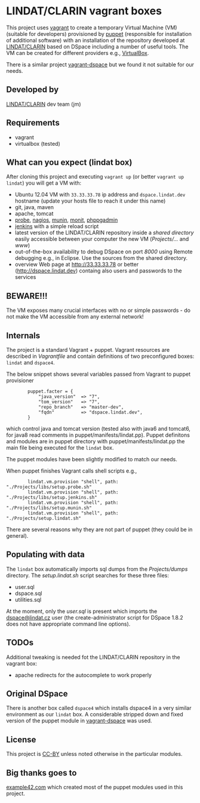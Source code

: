 LINDAT/CLARIN vagrant boxes
===========================

This project uses [vagrant](http://vagrantup.com) to create a temporary Virtual Machine (VM) (suitable for developers) provisioned by [puppet](http://puppetlabs.com/) (responsible for installation of additional software) with an installation of the repository developed at [LINDAT/CLARIN](http://lindat.cz) based on DSpace including a number of useful tools.
The VM can be created for different providers e.g., [VirtualBox](https://www.virtualbox.org/).

There is a similar project [vagrant-dspace](https://github.com/DSpace/vagrant-dspace) but we found it not suitable for our needs.  

Developed by
-------------

[LINDAT/CLARIN](http://lindat.cz) dev team (jm)


Requirements
------------

* vagrant
* virtualbox (tested) 


What can you expect (lindat box)
--------------------------------

After cloning this project and executing `vagrant up` (or better `vagrant up lindat`) you will get a VM with:

* Ubuntu 12.04 VM with `33.33.33.78` ip address and `dspace.lindat.dev` hostname (update your hosts file to reach it under this name)
* git, java, maven
* apache, tomcat
* [probe](https://code.google.com/p/psi-probe/), [nagios](http://www.nagios.org/), [munin](http://munin-monitoring.org/), [monit](http://mmonit.com/monit/), [phppgadmin](http://phppgadmin.sourceforge.net/doku.php)
* [jenkins](http://jenkins-ci.org/) with a simple reload script
* latest version of the LINDAT/CLARIN repository inside a _shared directory_ easily accessible between your computer the new VM (_Projects/..._ and _www_) 
* out-of-the-box availability to debug DSpace on port _8000_ using Remote debugging e.g., in Eclipse. Use the sources from the shared directory.
* overview Web page at http://33.33.33.78 or better (http://dspace.lindat.dev) containg also users and passwords to the services


BEWARE!!!
---------

The VM exposes many crucial interfaces with no or simple passwords - do not make the VM accessible from any external network!

Internals
---------

The project is a standard Vagrant + puppet. Vagrant resources are described in _Vagrantfile_ and contain definitions of two preconfigured boxes: `lindat` and `dspace4`. 

The below snippet shows several variables passed from Vagrant to puppet provisioner 

```
        puppet.facter = {
            "java_version"  => "7",
            "tom_version"   => "7",
            "repo_branch"   => "master-dev",
            "fqdn"          => "dspace.lindat.dev",
        }
```

which control java and tomcat version (tested also with java6 and tomcat6, for java8 read comments in puppet/manifests/lindat.pp). 
Puppet definitons and modules are in puppet directory with puppet/manifests/lindat.pp the main file being executed for the `lindat` box.

The puppet modules have been slightly modified to match our needs.

When puppet finishes Vagrant calls shell scripts e.g., 

```
        lindat.vm.provision "shell", path: "./Projects/libs/setup.probe.sh"
        lindat.vm.provision "shell", path: "./Projects/libs/setup.jenkins.sh"
        lindat.vm.provision "shell", path: "./Projects/libs/setup.munin.sh"
        lindat.vm.provision "shell", path: "./Projects/setup.lindat.sh" 
```

There are several reasons why they are not part of puppet (they could be in general).


Populating with data
--------------------

The `lindat` box automatically imports sql dumps from the _Projects/dumps_ directory. The _setup.lindat.sh_ script searches for these three files:
* user.sql
* dspace.sql
* utilities.sql

At the moment, only the _user.sql_ is present which imports the dspace@lindat.cz user (the create-administrator script for DSpace 1.8.2 
does not have appropriate command line options).


TODOs
-----

Additional tweaking is needed fot the LINDAT/CLARIN repository in the vagrant box:
* apache redirects for the autocomplete to work properly   




Original DSpace
---------------

There is another box called `dspace4` which installs dspace4 in a very similar environment as our `lindat` box. A considerable stripped down and fixed version of the puppet module in [vagrant-dspace](https://github.com/DSpace/vagrant-dspace) was used. 

License
--------

This project is [CC-BY](http://creativecommons.org/licenses/by/2.0/) unless noted otherwise in the particular modules.


Big thanks goes to
------------------

[example42.com](http://example42.com) which created most of the puppet modules used in this project. 

